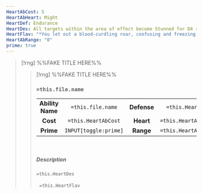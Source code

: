 ```yaml
---
HeartAbCost: 5
HeartAbHeart: Might
HeartDef: Endurance
HeartDes: All targets within the area of effect become Stunned for D4 rounds.
HeartFlav: "*You let out a blood-curdling roar, confusing and freezing in place all your enemies.*"
HeartAbRange: "0"
prime: true
---
```


>[!rng]  %%FAKE TITLE HERE%%
>>[!rng]  %%FAKE TITLE HERE%%
>>### `=this.file.name`
>>|  | |  |  |
>>|:--------:|:-------:|:-----:|:--------------:|
>>| **Ability Name** | `=this.file.name` | **Defense** | `=this.HeartDef` |
>>| **Cost** | `=this.HeartAbCost` | **Heart** | `=this.HeartAbHeart` |
>>| **Prime** | `INPUT[toggle:prime]` | **Range** | `=this.HeartAbRange` |
>>&nbsp;
>> 
>> ##### Description
>>`=this.HeartDes`
>>
>>&nbsp;
>>`=this.HeartFlav`
>>